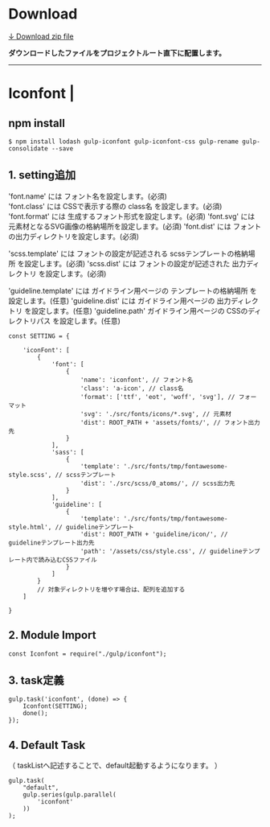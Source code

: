# Download

[↓ Download zip file](https://github.com/frontend-isobar-jp/mgn-gulp-iconfont/blob/master/mgn-gulp-iconfont.zip?raw=true)


**ダウンロードしたファイルをプロジェクトルート直下に配置します。**

----


# Iconfont |

## npm install
```
$ npm install lodash gulp-iconfont gulp-iconfont-css gulp-rename gulp-consolidate --save
```

## 1. setting追加

'font.name' には フォント名を設定します。(必須)  
'font.class' には CSSで表示する際の class名 を設定します。(必須)
'font.format' には 生成するフォント形式を設定します。(必須)
'font.svg' には 元素材となるSVG画像の格納場所を設定します。(必須)
'font.dist' には フォントの出力ディレクトリを設定します。(必須)

'scss.template' には フォントの設定が記述される scssテンプレートの格納場所 を設定します。(必須)
'scss.dist' には フォントの設定が記述された 出力ディレクトリ を設定します。(必須)

'guideline.template' には ガイドライン用ページの テンプレートの格納場所 を設定します。(任意)
'guideline.dist' には ガイドライン用ページの 出力ディレクトリ を設定します。(任意)
'guideline.path' ガイドライン用ページの CSSのディレクトリパス を設定します。(任意)

```
const SETTING = {

    'iconFont': [
        {
            'font': [
                {
                    'name': 'iconfont', // フォント名
                    'class': 'a-icon', // class名
                    'format': ['ttf', 'eot', 'woff', 'svg'], // フォーマット
                    'svg': './src/fonts/icons/*.svg', // 元素材
                    'dist': ROOT_PATH + 'assets/fonts/', // フォント出力先
                }
            ],
            'sass': [
                {
                    'template': './src/fonts/tmp/fontawesome-style.scss', // scssテンプレート
                    'dist': './src/scss/0_atoms/', // scss出力先
                }
            ],
            'guideline': [
                {
                    'template': './src/fonts/tmp/fontawesome-style.html', // guidelineテンプレート
                    'dist': ROOT_PATH + 'guideline/icon/', // guidelineテンプレート出力先
                    'path': '/assets/css/style.css', // guidelineテンプレート内で読み込むCSSファイル
                }
            ]
        }
        // 対象ディレクトリを増やす場合は、配列を追加する
    ]

}
```

## 2. Module Import

```
const Iconfont = require("./gulp/iconfont");
```

## 3. task定義

```
gulp.task('iconfont', (done) => {
    Iconfont(SETTING);
    done();
});
```

## 4. Default Task
（ taskListへ記述することで、default起動するようになります。 ）

```
gulp.task(
    "default",
    gulp.series(gulp.parallel(
        'iconfont'
    ))
);
```
